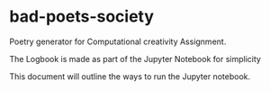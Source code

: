 # bad-poets-society
Poetry generator for Computational creativity Assignment.

The Logbook is made as part of the Jupyter Notebook for simplicity

This document will outline the ways to run the Jupyter notebook. 




